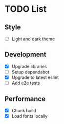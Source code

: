 # TODO List

## Style

- [ ] Light and dark theme

## Development

- [x] Upgrade libraries
- [ ] Setup dependabot
- [x] Upgrade to latest eslint
- [ ] Add e2e tests

## Performance

- [x] Chunk build
- [x] Load fonts locally
